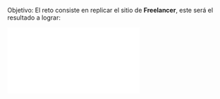 Objetivo:
El reto consiste en replicar el sitio de **Freelancer**, este será el resultado a lograr:

![Imagen del sitio web a replicar](/README.md)